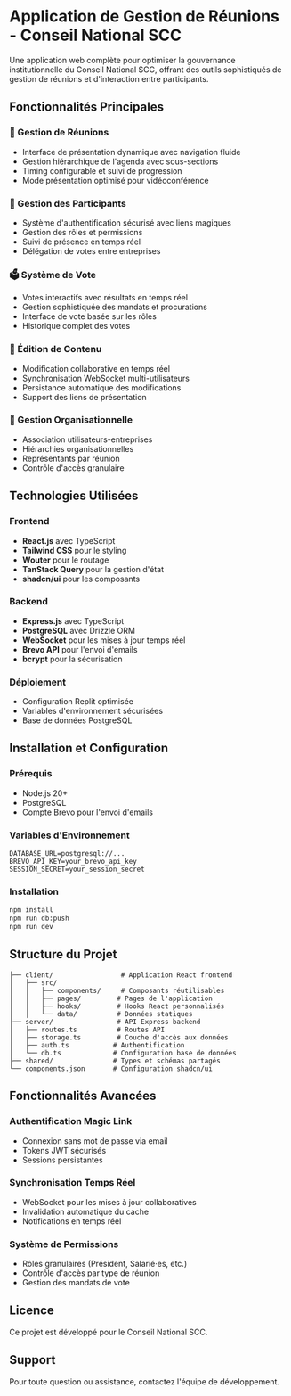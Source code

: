 # Application de Gestion de Réunions - Conseil National SCC

Une application web complète pour optimiser la gouvernance institutionnelle du Conseil National SCC, offrant des outils sophistiqués de gestion de réunions et d'interaction entre participants.

## Fonctionnalités Principales

### 🎯 Gestion de Réunions
- Interface de présentation dynamique avec navigation fluide
- Gestion hiérarchique de l'agenda avec sous-sections
- Timing configurable et suivi de progression
- Mode présentation optimisé pour vidéoconférence

### 👥 Gestion des Participants
- Système d'authentification sécurisé avec liens magiques
- Gestion des rôles et permissions
- Suivi de présence en temps réel
- Délégation de votes entre entreprises

### 🗳️ Système de Vote
- Votes interactifs avec résultats en temps réel
- Gestion sophistiquée des mandats et procurations
- Interface de vote basée sur les rôles
- Historique complet des votes

### 📝 Édition de Contenu
- Modification collaborative en temps réel
- Synchronisation WebSocket multi-utilisateurs
- Persistance automatique des modifications
- Support des liens de présentation

### 🏢 Gestion Organisationnelle
- Association utilisateurs-entreprises
- Hiérarchies organisationnelles
- Représentants par réunion
- Contrôle d'accès granulaire

## Technologies Utilisées

### Frontend
- **React.js** avec TypeScript
- **Tailwind CSS** pour le styling
- **Wouter** pour le routage
- **TanStack Query** pour la gestion d'état
- **shadcn/ui** pour les composants

### Backend
- **Express.js** avec TypeScript
- **PostgreSQL** avec Drizzle ORM
- **WebSocket** pour les mises à jour temps réel
- **Brevo API** pour l'envoi d'emails
- **bcrypt** pour la sécurisation

### Déploiement
- Configuration Replit optimisée
- Variables d'environnement sécurisées
- Base de données PostgreSQL

## Installation et Configuration

### Prérequis
- Node.js 20+
- PostgreSQL
- Compte Brevo pour l'envoi d'emails

### Variables d'Environnement
```env
DATABASE_URL=postgresql://...
BREVO_API_KEY=your_brevo_api_key
SESSION_SECRET=your_session_secret
```

### Installation
```bash
npm install
npm run db:push
npm run dev
```

## Structure du Projet

```
├── client/                 # Application React frontend
│   ├── src/
│   │   ├── components/     # Composants réutilisables
│   │   ├── pages/         # Pages de l'application
│   │   ├── hooks/         # Hooks React personnalisés
│   │   └── data/          # Données statiques
├── server/                # API Express backend
│   ├── routes.ts          # Routes API
│   ├── storage.ts         # Couche d'accès aux données
│   ├── auth.ts           # Authentification
│   └── db.ts             # Configuration base de données
├── shared/               # Types et schémas partagés
└── components.json       # Configuration shadcn/ui
```

## Fonctionnalités Avancées

### Authentification Magic Link
- Connexion sans mot de passe via email
- Tokens JWT sécurisés
- Sessions persistantes

### Synchronisation Temps Réel
- WebSocket pour les mises à jour collaboratives
- Invalidation automatique du cache
- Notifications en temps réel

### Système de Permissions
- Rôles granulaires (Président, Salarié·es, etc.)
- Contrôle d'accès par type de réunion
- Gestion des mandats de vote

## Licence

Ce projet est développé pour le Conseil National SCC.

## Support

Pour toute question ou assistance, contactez l'équipe de développement.